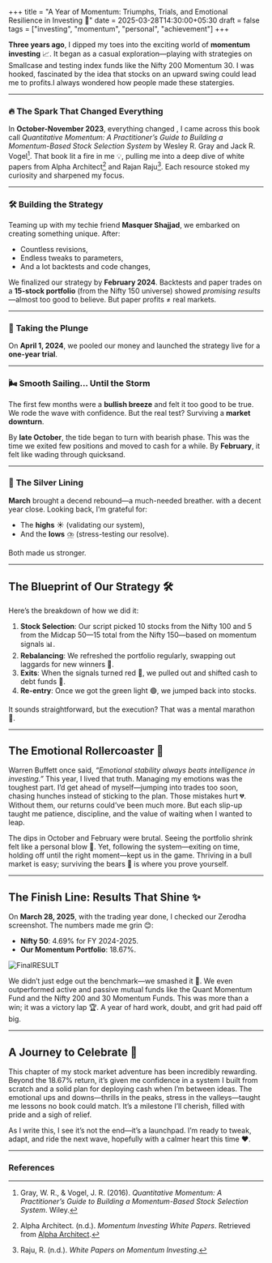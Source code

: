 +++
title = "A Year of Momentum: Triumphs, Trials, and Emotional Resilience in Investing 🚀"
date = 2025-03-28T14:30:00+05:30
draft = false
tags = ["investing", "momentum", "personal", "achievement"]
+++



**Three years ago**, I dipped my toes into the exciting world of **momentum investing** 📈. It began as a casual exploration—playing with strategies on Smallcase and testing index funds like the Nifty 200 Momentum 30. I was hooked, fascinated by the idea that stocks on an upward swing could lead me to profits.I always wondered how people made these statergies.

---

### 🔥 **The Spark That Changed Everything**  
In **October-November 2023**, everything changed , I came across this book call *Quantitative Momentum: A Practitioner’s Guide to Building a Momentum-Based Stock Selection System* by Wesley R. Gray and Jack R. Vogel[^1]. That book lit a fire in me 💡, pulling me into a deep dive of white papers from Alpha Architect[^2] and Rajan Raju[^3]. Each resource stoked my curiosity and sharpened my focus.  

---

### 🛠️ **Building the Strategy**  
Teaming up with my techie friend **Masquer Shajjad**, we embarked on creating something unique. After:  
- Countless revisions,  
- Endless tweaks to parameters,  
- And a lot backtests and code changes,  

We finalized our strategy by **February 2024**. Backtests and paper trades on a **15-stock portfolio** (from the Nifty 150 universe) showed *promising results*—almost too good to believe. But paper profits ≠ real markets.  

---

### 🎲 **Taking the Plunge**  
On **April 1, 2024**, we pooled our money and launched the strategy live for a **one-year trial**.  

---

### 🌬️ **Smooth Sailing… Until the Storm**  
The first few months were a **bullish breeze** and felt it too good to be true.  We rode the wave with confidence. But the real test? Surviving a **market downturn**.  

By **late October**, the tide began to turn with bearish phase. This was the time we exited few positions and moved to cash for a while.  By **February**, it felt like wading through quicksand.  

---

### 🌈 **The Silver Lining**  
**March** brought a decend rebound—a much-needed breather. with a decent year close. Looking back, I’m grateful for:  
- The **highs** ☀️ (validating our system),  
- And the **lows** ⛈️ (stress-testing our resolve).  

Both made us stronger.  

---

## The Blueprint of Our Strategy 🛠️

Here’s the breakdown of how we did it:

1. **Stock Selection**: Our script picked 10 stocks from the Nifty 100 and 5 from the Midcap 50—15 total from the Nifty 150—based on momentum signals 📊.
2. **Rebalancing**: We refreshed the portfolio regularly, swapping out laggards for new winners 🔄.
3. **Exits**: When the signals turned red 🚨, we pulled out and shifted cash to debt funds 💼.
4. **Re-entry**: Once we got the green light 🟢, we jumped back into stocks.

It sounds straightforward, but the execution? That was a mental marathon 🧠.

---

## The Emotional Rollercoaster 🎢

Warren Buffett once said, *“Emotional stability always beats intelligence in investing.”* This year, I lived that truth. Managing my emotions was the toughest part. I’d get ahead of myself—jumping into trades too soon, chasing hunches instead of sticking to the plan. Those mistakes hurt 💔. Without them, our returns could’ve been much more. But each slip-up taught me patience, discipline, and the value of waiting when I wanted to leap.

The dips in October and February were brutal. Seeing the portfolio shrink felt like a personal blow 👊. Yet, following the system—exiting on time, holding off until the right moment—kept us in the game. Thriving in a bull market is easy; surviving the bears 🐻 is where you prove yourself.


---
## The Finish Line: Results That Shine ✨

On **March 28, 2025**, with the trading year done, I checked our Zerodha screenshot. The numbers made me grin 😊:

- **Nifty 50**: 4.69% for FY 2024-2025.
- **Our Momentum Portfolio**: 18.67%.

![FinalRESULT](Result.jpg)

We didn’t just edge out the benchmark—we smashed it 🎯. We even outperformed active and passive mutual funds like the Quant Momentum Fund and the Nifty 200 and 30 Momentum Funds. This was more than a win; it was a victory lap 🏆. A year of hard work, doubt, and grit had paid off big.

---

## A Journey to Celebrate 🎉

This chapter of my stock market adventure has been incredibly rewarding. Beyond the 18.67% return, it’s given me confidence in a system I built from scratch and a solid plan for deploying cash when I’m between ideas. The emotional ups and downs—thrills in the peaks, stress in the valleys—taught me lessons no book could match. It’s a milestone I’ll cherish, filled with pride and a sigh of relief.

As I write this, I see it’s not the end—it’s a launchpad. I’m ready to tweak, adapt, and ride the next wave, hopefully with a calmer heart this time ❤️.

---

### References

[^1]: Gray, W. R., & Vogel, J. R. (2016). *Quantitative Momentum: A Practitioner’s Guide to Building a Momentum-Based Stock Selection System*. Wiley.
[^2]: Alpha Architect. (n.d.). *Momentum Investing White Papers*. Retrieved from [Alpha Architect](https://alphaarchitect.com/).
[^3]: Raju, R. (n.d.). *White Papers on Momentum Investing*.